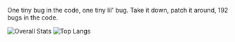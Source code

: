 One tiny bug in the code, one tiny lil' bug. Take it down, patch it around, 192 bugs in the code.

![Overall Stats](https://github-readme-stats.vercel.app/api?username=JebobaTea&count_private=true&show_icons=true&hide=contribs)
![Top Langs](https://github-readme-stats.vercel.app/api/top-langs/?username=laxmena&layout=compact)
